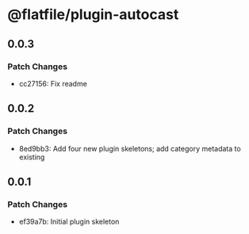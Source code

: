 # @flatfile/plugin-autocast

## 0.0.3

### Patch Changes

- cc27156: Fix readme

## 0.0.2

### Patch Changes

- 8ed9bb3: Add four new plugin skeletons; add category metadata to existing

## 0.0.1

### Patch Changes

- ef39a7b: Initial plugin skeleton
